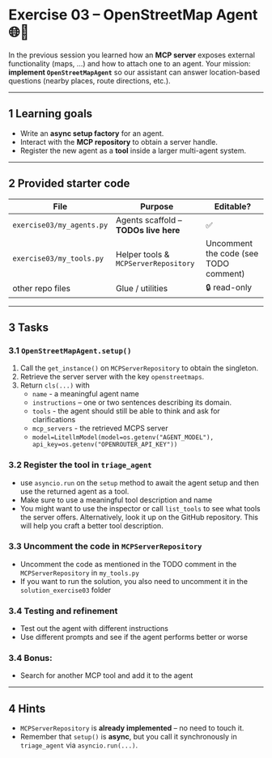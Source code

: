 # Exercise 03 – **OpenStreetMap Agent** 🌐🧭

In the previous session you learned how an **MCP server** exposes external
functionality (maps, …) and how to attach one to an agent.
Your mission: **implement `OpenStreetMapAgent`** so our assistant can answer
location-based questions (nearby places, route directions, etc.).

---

## 1 Learning goals

* Write an **async setup factory** for an agent.
* Interact with the **MCP repository** to obtain a server handle.
* Register the new agent as a **tool** inside a larger multi-agent system.

---

## 2 Provided starter code

| File | Purpose | Editable? |
|------|---------|-----------|
| `exercise03/my_agents.py` | Agents scaffold – **TODOs live here** | ✅ |
| `exercise03/my_tools.py`  | Helper tools & `MCPServerRepository`  | Uncomment the code (see TODO comment) |
| other repo files          | Glue / utilities                      | 🔒 read-only |

---

## 3 Tasks

### 3.1 `OpenStreetMapAgent.setup()`

1. Call the `get_instance()` on `MCPServerRepository` to obtain the singleton.
2. Retrieve the server server with the key `openstreetmaps`.
3. Return `cls(...)` with
    * `name` - a meaningful agent name
    * `instructions` – one or two sentences describing its domain.
    * `tools` - the agent should still be able to think and ask for clarifications
    * `mcp_servers` - the retrieved MCPS server
    * `model=LitellmModel(model=os.getenv("AGENT_MODEL"), api_key=os.getenv("OPENROUTER_API_KEY"))`

### 3.2 Register the tool in **`triage_agent`**

- use `asyncio.run` on the `setup` method to await the agent setup and then use the returned agent as a tool.
- Make sure to use a meaningful tool description and name
- You might want to use the inspector or call `list_tools` to see what tools the server offers. Alternatively, look it up on the GitHub repository. This will help you craft a better tool description.

### 3.3 Uncomment the code in `MCPServerRepository`

- Uncomment the code as mentioned in the TODO comment in the `MCPServerRepository` in `my_tools.py`
- If you want to run the solution, you also need to uncomment it in the `solution_exercise03` folder


### 3.4  Testing and refinement

- Test out the agent with different instructions
- Use different prompts and see if the agent performs better or worse

### 3.4  Bonus:
- Search for another MCP tool and add it to the agent

---

## 4 Hints

* `MCPServerRepository` is **already implemented** – no need to touch it.
* Remember that `setup()` is **async**, but you call it synchronously in
    `triage_agent` via `asyncio.run(...)`.